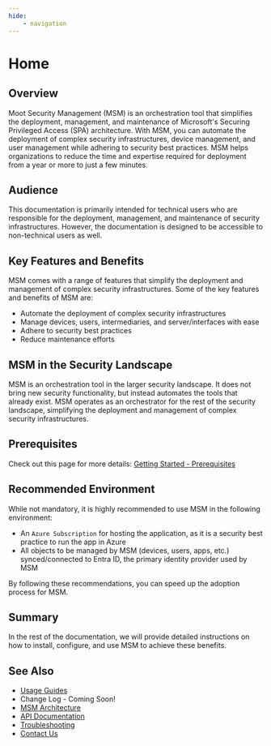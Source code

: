 ```yaml
---
hide:
    - navigation
---
```

# Home

## Overview

Moot Security Management (MSM) is an orchestration tool that simplifies the deployment, management, and maintenance of Microsoft's Securing Privileged Access (SPA) architecture. With MSM, you can automate the deployment of complex security infrastructures, device management, and user management while adhering to security best practices. MSM helps organizations to reduce the time and expertise required for deployment from a year or more to just a few minutes.

## Audience

This documentation is primarily intended for technical users who are responsible for the deployment, management, and maintenance of security infrastructures. However, the documentation is designed to be accessible to non-technical users as well.

## Key Features and Benefits

MSM comes with a range of features that simplify the deployment and management of complex security infrastructures. Some of the key features and benefits of MSM are:

- Automate the deployment of complex security infrastructures
- Manage devices, users, intermediaries, and server/interfaces with ease
- Adhere to security best practices
- Reduce maintenance efforts

## MSM in the Security Landscape

MSM is an orchestration tool in the larger security landscape. It does not bring new security functionality, but instead automates the tools that already exist. MSM operates as an orchestrator for the rest of the security landscape, simplifying the deployment and management of complex security infrastructures.

## Prerequisites

Check out this page for more details: [Getting Started - Prerequisites](Getting-Started/Prerequisites.md)

## Recommended Environment

While not mandatory, it is highly recommended to use MSM in the following environment:

- An `Azure Subscription` for hosting the application, as it is a security best practice to run the app in Azure
- All objects to be managed by MSM (devices, users, apps, etc.) synced/connected to Entra ID, the primary identity provider used by MSM

By following these recommendations, you can speed up the adoption process for MSM.

## Summary

In the rest of the documentation, we will provide detailed instructions on how to install, configure, and use MSM to achieve these benefits.

## See Also

- [Usage Guides](Getting-Started/Usage-Guide/index.md)
- Change Log - Coming Soon!
- [MSM Architecture](Reference/Architecture/index.md)
- [API Documentation](Reference/Development/OpenAPI.md)
- [Troubleshooting](Troubleshooting/Uninstall.md)
- [Contact Us](https://mootinc.com/contact)
